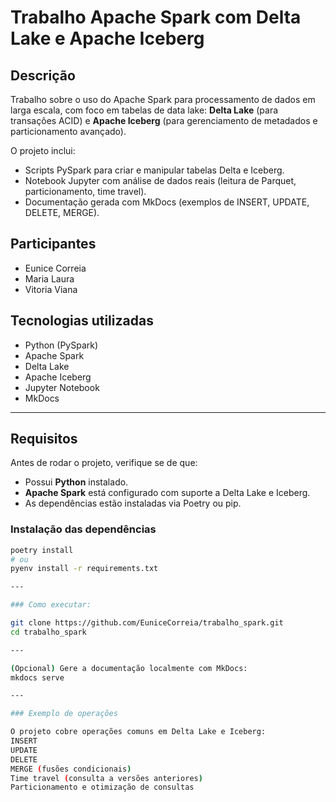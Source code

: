 # Trabalho Apache Spark com Delta Lake e Apache Iceberg

## Descrição
Trabalho sobre o uso do Apache Spark para processamento de dados em larga escala, com foco em tabelas de data lake: **Delta Lake** (para transações ACID) e **Apache Iceberg** (para gerenciamento de metadados e particionamento avançado).

O projeto inclui:
- Scripts PySpark para criar e manipular tabelas Delta e Iceberg.
- Notebook Jupyter com análise de dados reais (leitura de Parquet, particionamento, time travel).
- Documentação gerada com MkDocs (exemplos de INSERT, UPDATE, DELETE, MERGE).

## Participantes
- Eunice Correia
- Maria Laura
- Vitoria Viana


## Tecnologias utilizadas  
- Python (PySpark)  
- Apache Spark  
- Delta Lake  
- Apache Iceberg  
- Jupyter Notebook  
- MkDocs  

---

## Requisitos  

Antes de rodar o projeto, verifique se de que:  
- Possui **Python** instalado.  
- **Apache Spark** está configurado com suporte a Delta Lake e Iceberg.  
- As dependências estão instaladas via Poetry ou pip.  

### Instalação das dependências  
```bash
poetry install
# ou
pyenv install -r requirements.txt

---

### Como executar:

git clone https://github.com/EuniceCorreia/trabalho_spark.git
cd trabalho_spark

---

(Opcional) Gere a documentação localmente com MkDocs:
mkdocs serve

---

### Exemplo de operações

O projeto cobre operações comuns em Delta Lake e Iceberg:
INSERT
UPDATE
DELETE
MERGE (fusões condicionais)
Time travel (consulta a versões anteriores)
Particionamento e otimização de consultas
